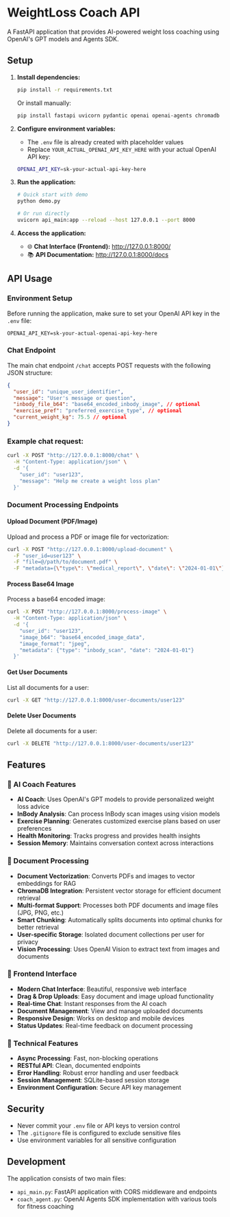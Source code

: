 # WeightLoss Coach API

A FastAPI application that provides AI-powered weight loss coaching using OpenAI's GPT models and Agents SDK.

## Setup

1. **Install dependencies:**
   ```bash
   pip install -r requirements.txt
   ```

   Or install manually:
   ```bash
   pip install fastapi uvicorn pydantic openai openai-agents chromadb PyMuPDF Pillow python-dotenv
   ```

2. **Configure environment variables:**
   - The `.env` file is already created with placeholder values
   - Replace `YOUR_ACTUAL_OPENAI_API_KEY_HERE` with your actual OpenAI API key:
   ```bash
   OPENAI_API_KEY=sk-your-actual-api-key-here
   ```

3. **Run the application:**
   ```bash
   # Quick start with demo
   python demo.py

   # Or run directly
   uvicorn api_main:app --reload --host 127.0.0.1 --port 8000
   ```

4. **Access the application:**
   - 🌐 **Chat Interface (Frontend):** http://127.0.0.1:8000/
   - 📚 **API Documentation:** http://127.0.0.1:8000/docs

## API Usage

### Environment Setup
Before running the application, make sure to set your OpenAI API key in the `.env` file:
```
OPENAI_API_KEY=sk-your-actual-openai-api-key-here
```

### Chat Endpoint
The main chat endpoint `/chat` accepts POST requests with the following JSON structure:

```json
{
  "user_id": "unique_user_identifier",
  "message": "User's message or question",
  "inbody_file_b64": "base64_encoded_inbody_image", // optional
  "exercise_pref": "preferred_exercise_type", // optional
  "current_weight_kg": 75.5 // optional
}
```

### Example chat request:
```bash
curl -X POST "http://127.0.0.1:8000/chat" \
  -H "Content-Type: application/json" \
  -d '{
    "user_id": "user123",
    "message": "Help me create a weight loss plan"
  }'
```

### Document Processing Endpoints

#### Upload Document (PDF/Image)
Upload and process a PDF or image file for vectorization:

```bash
curl -X POST "http://127.0.0.1:8000/upload-document" \
  -F "user_id=user123" \
  -F "file=@/path/to/document.pdf" \
  -F "metadata={\"type\": \"medical_report\", \"date\": \"2024-01-01\"}"
```

#### Process Base64 Image
Process a base64 encoded image:

```bash
curl -X POST "http://127.0.0.1:8000/process-image" \
  -H "Content-Type: application/json" \
  -d '{
    "user_id": "user123",
    "image_b64": "base64_encoded_image_data",
    "image_format": "jpeg",
    "metadata": {"type": "inbody_scan", "date": "2024-01-01"}
  }'
```

#### Get User Documents
List all documents for a user:

```bash
curl -X GET "http://127.0.0.1:8000/user-documents/user123"
```

#### Delete User Documents
Delete all documents for a user:

```bash
curl -X DELETE "http://127.0.0.1:8000/user-documents/user123"
```

## Features

### 🤖 AI Coach Features
- **AI Coach**: Uses OpenAI's GPT models to provide personalized weight loss advice
- **InBody Analysis**: Can process InBody scan images using vision models
- **Exercise Planning**: Generates customized exercise plans based on user preferences
- **Health Monitoring**: Tracks progress and provides health insights
- **Session Memory**: Maintains conversation context across interactions

### 📄 Document Processing
- **Document Vectorization**: Converts PDFs and images to vector embeddings for RAG
- **ChromaDB Integration**: Persistent vector storage for efficient document retrieval
- **Multi-format Support**: Processes both PDF documents and image files (JPG, PNG, etc.)
- **Smart Chunking**: Automatically splits documents into optimal chunks for better retrieval
- **User-specific Storage**: Isolated document collections per user for privacy
- **Vision Processing**: Uses OpenAI Vision to extract text from images and documents

### 🎨 Frontend Interface
- **Modern Chat Interface**: Beautiful, responsive web interface
- **Drag & Drop Uploads**: Easy document and image upload functionality
- **Real-time Chat**: Instant responses from the AI coach
- **Document Management**: View and manage uploaded documents
- **Responsive Design**: Works on desktop and mobile devices
- **Status Updates**: Real-time feedback on document processing

### 🔧 Technical Features
- **Async Processing**: Fast, non-blocking operations
- **RESTful API**: Clean, documented endpoints
- **Error Handling**: Robust error handling and user feedback
- **Session Management**: SQLite-based session storage
- **Environment Configuration**: Secure API key management

## Security

- Never commit your `.env` file or API keys to version control
- The `.gitignore` file is configured to exclude sensitive files
- Use environment variables for all sensitive configuration

## Development

The application consists of two main files:
- `api_main.py`: FastAPI application with CORS middleware and endpoints
- `coach_agent.py`: OpenAI Agents SDK implementation with various tools for fitness coaching
